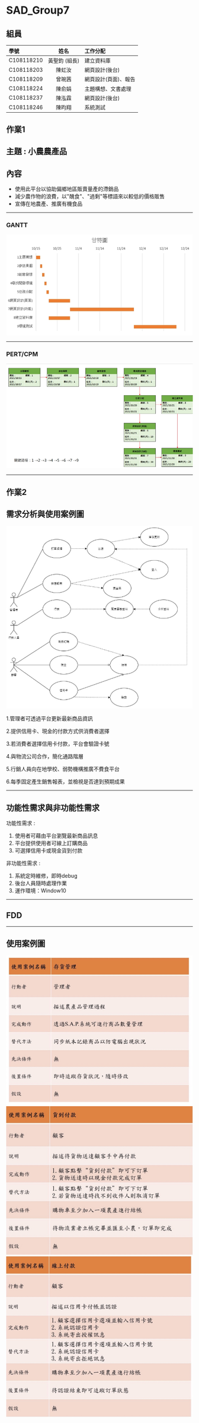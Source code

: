 # SAD_Group7
## 組員
|學號|姓名|工作分配|
|:---|:---:|:---|
|C108118210|黃聖鈞 (組長)|建立資料庫|
|C108118203|陳虹汝|網頁設計(後台)|
|C108118209|曾琬茜|網頁設計(頁面)、報告|
|C108118224|陳俞娟|主題構想、文書處理|
|C108118237|陳泓霖|網頁設計(後台)|
|C108118246|陳昀翔|系統測試|
## 作業1
## 主題 : 小農農產品 
## 內容
* 使用此平台以協助偏鄉地區販賣量產的滯銷品
* 減少農作物的浪費，以"醜食"、"過剩"等標語來以較低的價格販售
* 宣傳在地農產、推廣有機食品

***
### GANTT
![](1634368980158.jpg)
***
### PERT/CPM
![](1634368918011.jpg)
***
## 作業2
## 需求分析與使用案例圖

![](1634708653999.jpg)

1.管理者可透過平台更新最新商品資訊

2.提供信用卡、現金的付款方式供消費者選擇

3.若消費者選擇信用卡付款，平台會驗證卡號

4.與物流公司合作，簡化通路階層

5.行銷人員向在地學校、弱勢機構推廣不費食平台

6.每季固定產生銷售報表，並檢視是否達到預期成果
***
## 功能性需求與非功能性需求
功能性需求 :

1. 使用者可藉由平台瀏覽最新商品訊息
1. 平台提供使用者可線上訂購商品
1. 可選擇信用卡或現金貨到付款

非功能性需求 :

1. 系統定時維修，即時debug
1. 後台人員隨時處理作業
1. 運作環境：Window10

***
## FDD
***
## 使用案例圖
![](QQQ.jpg)
![](CCC.jpg)
![](PPP.jpg)


